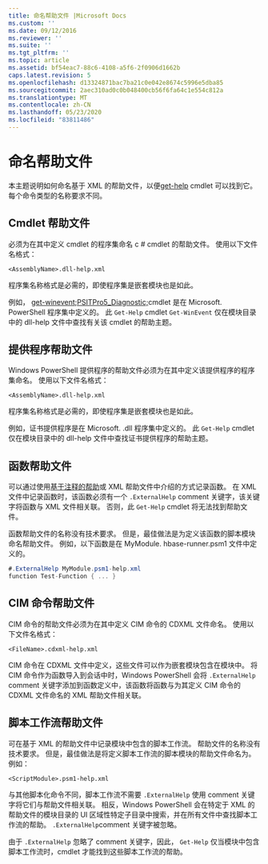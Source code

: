 ```yaml
---
title: 命名帮助文件 |Microsoft Docs
ms.custom: ''
ms.date: 09/12/2016
ms.reviewer: ''
ms.suite: ''
ms.tgt_pltfrm: ''
ms.topic: article
ms.assetid: bf54eac7-88c6-4108-a5f6-2f0906d1662b
caps.latest.revision: 5
ms.openlocfilehash: d13324871bac7ba21c0e042e8674c5996e5dba85
ms.sourcegitcommit: 2aec310ad0c0b048400cb56f6fa64c1e554c812a
ms.translationtype: MT
ms.contentlocale: zh-CN
ms.lasthandoff: 05/23/2020
ms.locfileid: "83811486"
---
```

# <a name="naming-help-files"></a>命名帮助文件

本主题说明如何命名基于 XML 的帮助文件，以便[get-help](/powershell/module/Microsoft.PowerShell.Core/Get-Help) cmdlet 可以找到它。 每个命令类型的名称要求不同。

## <a name="cmdlet-help-files"></a>Cmdlet 帮助文件

必须为在其中定义 cmdlet 的程序集命名 c # cmdlet 的帮助文件。 使用以下文件名格式：

```
<AssemblyName>.dll-help.xml
```

程序集名称格式是必需的，即使程序集是嵌套模块也是如此。

例如， [get-winevent;PSITPro5_Diagnostic;](/powershell/module/Microsoft.PowerShell.Diagnostics/Get-WinEvent)cmdlet 是在 Microsoft. PowerShell 程序集中定义的。 此 `Get-Help` cmdlet `Get-WinEvent` 仅在模块目录中的 dll-help 文件中查找有关该 cmdlet 的帮助主题。

## <a name="provider-help-files"></a>提供程序帮助文件

Windows PowerShell 提供程序的帮助文件必须为在其中定义该提供程序的程序集命名。 使用以下文件名格式：

```
<AssemblyName>.dll-help.xml
```

程序集名称格式是必需的，即使程序集是嵌套模块也是如此。

例如，证书提供程序是在 Microsoft. .dll 程序集中定义的。 此 `Get-Help` cmdlet 仅在模块目录中的 dll-help 文件中查找证书提供程序的帮助主题。

## <a name="function-help-files"></a>函数帮助文件

可以通过使用[基于注释的帮助](/powershell/module/microsoft.powershell.core/about/about_comment_based_help)或 XML 帮助文件中介绍的方式记录函数。 在 XML 文件中记录函数时，该函数必须有一个 `.ExternalHelp` comment 关键字，该关键字将函数与 XML 文件相关联。 否则，此 `Get-Help` cmdlet 将无法找到帮助文件。

函数帮助文件的名称没有技术要求。 但是，最佳做法是为定义该函数的脚本模块命名帮助文件。 例如，以下函数是在 MyModule. hbase-runner.psm1 文件中定义的。

```csharp
#.ExternalHelp MyModule.psm1-help.xml
function Test-Function { ... }
```

## <a name="cim-command-help-files"></a>CIM 命令帮助文件

CIM 命令的帮助文件必须为在其中定义 CIM 命令的 CDXML 文件命名。 使用以下文件名格式：

```
<FileName>.cdxml-help.xml
```

CIM 命令在 CDXML 文件中定义，这些文件可以作为嵌套模块包含在模块中。 将 CIM 命令作为函数导入到会话中时，Windows PowerShell 会将 `.ExternalHelp` comment 关键字添加到函数定义中，该函数将函数与为其定义 CIM 命令的 CDXML 文件命名的 XML 帮助文件相关联。

## <a name="script-workflow-help-files"></a>脚本工作流帮助文件

可在基于 XML 的帮助文件中记录模块中包含的脚本工作流。 帮助文件的名称没有技术要求。 但是，最佳做法是将定义脚本工作流的脚本模块的帮助文件命名为。 例如：

```
<ScriptModule>.psm1-help.xml
```

与其他脚本化命令不同，脚本工作流不需要 `.ExternalHelp` 使用 comment 关键字将它们与帮助文件相关联。 相反，Windows PowerShell 会在特定于 XML 的帮助文件的模块目录的 UI 区域性特定子目录中搜索，并在所有文件中查找脚本工作流的帮助。 `.ExternalHelp`comment 关键字被忽略。

由于 `.ExternalHelp` 忽略了 comment 关键字，因此， `Get-Help` 仅当模块中包含脚本工作流时，cmdlet 才能找到这些脚本工作流的帮助。
